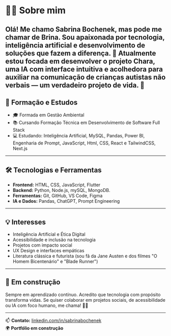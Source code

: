 # 👩‍💻 Sobre mim

Olá! Me chamo **Sabrina Bochenek**, mas pode me chamar de **Brina**. Sou apaixonada por tecnologia, inteligência artificial e desenvolvimento de soluções que fazem a diferença. 💜
Atualmente estou focada em desenvolver o projeto **Chara**, uma IA com interface intuitiva e acolhedora para auxiliar na comunicação de crianças autistas não verbais — um verdadeiro projeto de vida. 💜
---

## 🚀 Formação e Estudos

- 🎓 Formada em Gestão Ambiental  
- 📚 Cursando Formação Técnica em Desenvolvimento de Software Full Stack    
- 💻 Estudando: Inteligência Artificial, MySQL, Pandas, Power BI, Engenharia de Prompt, JavaScript, Html, CSS, React e TailwindCSS, Next.js

---

## 🛠️ Tecnologias e Ferramentas

- **Frontend:** HTML, CSS, JavaScript, Flutter  
- **Backend:** Python, Node.js, mySQL, MongoDB. 
- **Ferramentas:** Git, GitHub, VS Code, Figma  
- **IA e Dados:** Pandas, ChatGPT, Prompt Engineering

---

## 💡 Interesses

- Inteligência Artificial e Ética Digital  
- Acessibilidade e inclusão na tecnologia  
- Projetos com impacto social  
- UX Design e interfaces empáticas  
- Literatura clássica e futurista (sou fã da Jane Austen e dos filmes "O Homem Bicentenário" e "Blade Runner")

---

## 🌱 Em construção

Sempre em aprendizado contínuo. Acredito que tecnologia com propósito transforma vidas. Se quiser colaborar em projetos sociais, de acessibilidade ou IA com foco humano, me chama! 🤖💙

---

📫 **Contato:** [linkedin.com/in/sabrinabochenek](https://linkedin.com/in/sabrinabochenek)  
🌍 **Portfólio em construção**

